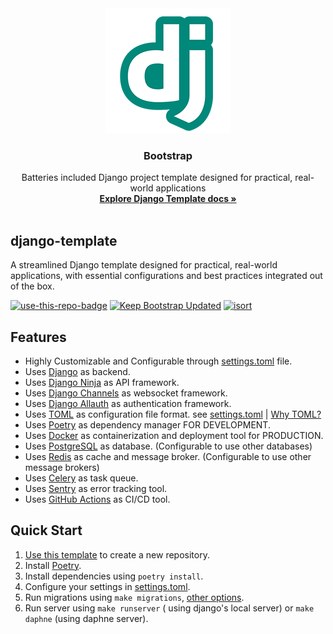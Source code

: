 <div style="text-align:center"><a href="https://github.com/azataiot/django-template/">
    <img src="docs/docs/assets/img/docs-icon-teal-200.png" alt="Bootstrap logo" width="200" height="200">
  </a>
</div>

<h3 align="center">Bootstrap</h3>

<div style="text-align: center;">
  Batteries included Django project template designed for practical, real-world applications
  <br>
  <a href="#"><strong>Explore Django Template docs »</strong></a>
  <br>
  <br>
</div>

## django-template

A streamlined Django template designed for practical, real-world applications, with essential configurations and best
practices integrated out of the box.

<a href="https://github.com/azataiot/django-template/generate"><img src="https://img.shields.io/badge/use%20this-template-blue?logo=github" alt="use-this-repo-badge"></a>
[![Keep Bootstrap Updated](https://github.com/azataiot/django-template/actions/workflows/bootstrap_update.yml/badge.svg)](https://github.com/azataiot/django-template/actions/workflows/bootstrap_update.yml) [![isort](https://img.shields.io/badge/%20linting-isort-%231674b1?style=flat&labelColor=ef8336)](https://pycqa.github.io/isort/)

## Features

- Highly Customizable and Configurable through [settings.toml](settings.toml) file.
- Uses [Django](https://www.djangoproject.com/) as backend.
- Uses [Django Ninja](https://django-ninja.rest-framework.com/) as API framework.
- Uses [Django Channels](https://channels.readthedocs.io/en/stable/) as websocket framework.
- Uses [Django Allauth](https://django-allauth.readthedocs.io/en/latest/) as authentication framework.
- Uses [TOML]() as configuration file format. see [settings.toml](settings.toml) | [Why TOML?]()
- Uses [Poetry](https://python-poetry.org/) as dependency manager FOR DEVELOPMENT.
- Uses [Docker](https://www.docker.com/) as containerization and deployment tool for PRODUCTION.
- Uses [PostgreSQL](https://www.postgresql.org/) as database. (Configurable to use other databases)
- Uses [Redis](https://redis.io/) as cache and message broker. (Configurable to use other message brokers)
- Uses [Celery](https://docs.celeryproject.org/en/stable/) as task queue.
- Uses [Sentry](https://sentry.io/) as error tracking tool.
- Uses [GitHub Actions]() as CI/CD tool.

## Quick Start

1. [Use this template](https://github.com/azataiot/django-template/generate) to create a new repository.
2. Install [Poetry](https://python-poetry.org/docs/#installation).
3. Install dependencies using `poetry install`.
4. Configure your settings in [settings.toml](settings.toml).
5. Run migrations
   using `make migrations`, [other options](https://docs.djangoproject.com/en/3.2/ref/django-admin/#django-admin-migrate).
6. Run server
   using `make runserver` ( using django's local server) or `make daphne` (using daphne server).

